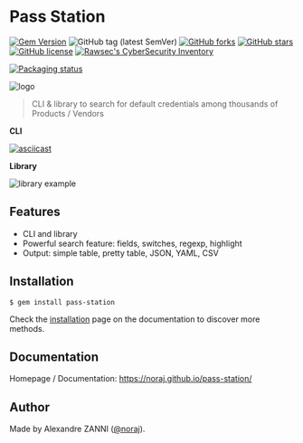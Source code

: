 # Pass Station

[![Gem Version](https://badge.fury.io/rb/pass-station.svg)](https://badge.fury.io/rb/pass-station)
![GitHub tag (latest SemVer)](https://img.shields.io/github/tag/noraj/pass-station)
[![GitHub forks](https://img.shields.io/github/forks/noraj/pass-station)](https://github.com/noraj/pass-station/network)
[![GitHub stars](https://img.shields.io/github/stars/noraj/pass-station)](https://github.com/noraj/pass-station/stargazers)
[![GitHub license](https://img.shields.io/github/license/noraj/pass-station)](https://github.com/noraj/pass-station/blob/master/LICENSE)
[![Rawsec's CyberSecurity Inventory](https://inventory.rawsec.ml/img/badges/Rawsec-inventoried-FF5050_flat.svg)](https://inventory.rawsec.ml/tools.html#Pass%20Station)

[![Packaging status](https://repology.org/badge/vertical-allrepos/pass-station.svg)](https://repology.org/project/pass-station/versions)

![logo](docs/_media/logo.png)

> CLI & library to search for default credentials among thousands of Products / Vendors

**CLI**

[![asciicast](https://asciinema.org/a/397713.svg)](https://asciinema.org/a/397713)

**Library**

![library example](https://i.imgur.com/XjhS66Y.png)

## Features

- CLI and library
- Powerful search feature: fields, switches, regexp, highlight
- Output: simple table, pretty table, JSON, YAML, CSV

## Installation

```plaintext
$ gem install pass-station
```

Check the [installation](https://noraj.github.io/pass-station/) page on the documentation to discover more methods.

## Documentation

Homepage / Documentation: https://noraj.github.io/pass-station/

## Author

Made by Alexandre ZANNI ([@noraj](https://pwn.by/noraj/)).
